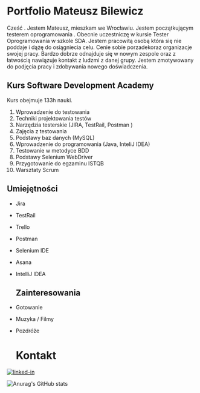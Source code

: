 # Portfolio Mateusz Bilewicz
Cześć . Jestem Mateusz, mieszkam we Wrocławiu. Jestem początkującym testerem oprogramowania . Obecnie uczestniczę w kursie Tester Oprogramowania w szkole SDA. Jestem pracowitą osobą która się nie poddaje i dążę do osiągniecia celu. Cenie sobie porzadekoraz organizacje swojej pracy. Bardzo dobrze odnajduje się w nowym zespole oraz z łatwością nawiązuje kontakt z ludzmi z danej grupy. Jestem zmotywowany do podjęcia pracy i zdobywania nowego doświadczenia.


  ## Kurs Software Development Academy 
Kurs obejmuje 133h nauki.
1.	Wprowadzenie do testowania
2.  Techniki projektowania testów	
3.	Narzędzia testerskie (JIRA, TestRail, Postman )
4.	Zajęcia z testowania
5.	Podstawy baz danych (MySQL)
6.	Wprowadzenie do programowania (Java, InteliJ IDEA)
7.	Testowanie w metodyce BDD	
8.	Podstawy Selenium WebDriver
9.	Przygotowanie do egzaminu ISTQB	
10.	Warsztaty Scrum


   ## Umiejętności
* Jira
* TestRail
* Trello
* Postman
* Selenium IDE
* Asana
* IntelliJ IDEA


  
   ## Zainteresowania
* Gotowanie                                                                                                                                                         
* Muzyka / Filmy
* Pozdróże


  # Kontakt  
[<img alt="linked-in" src="https://img.shields.io/badge/linkedin-%230077B5.svg?&style=for-the-badge&logo=linkedin&logoColor=white" />](https://www.linkedin.com/in/mateuszbilewicz/)




![Anurag's GitHub stats](https://github-readme-stats.vercel.app/api?username=mbilewicz13&theme=transparent_icons=true) 
  
